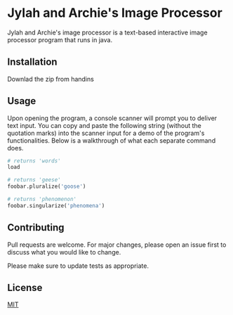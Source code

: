 # Jylah and Archie's Image Processor

Jylah and Archie's image processor is a text-based interactive image
processor program that runs in java. 

## Installation

Downlad the zip from handins

## Usage

Upon opening the program, a console scanner will prompt you
to deliver text input. You can copy and paste the following string
(without the quotation marks) into the scanner input for a demo of 
the program's functionalities. Below is a walkthrough of what each
separate command does. 

```python
# returns 'words'
load 

# returns 'geese'
foobar.pluralize('goose')

# returns 'phenomenon'
foobar.singularize('phenomena')
```

## Contributing
Pull requests are welcome. For major changes, please open an issue first to discuss what you would like to change.

Please make sure to update tests as appropriate.

## License
[MIT](https://choosealicense.com/licenses/mit/)